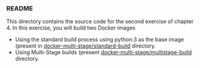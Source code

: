 ### README

This directory contains the source code for the second exercise of chapter 4. In this exercise, you will build two Docker images

 - Using the standard build process using python:3 as the base image (present in [docker-multi-stage/standard-build](docker-multi-stage/standard-build) directory. 
 - Using Multi-Stage builds (present [docker-multi-stage/multistage-build](docker-multi-stage/multistage-build) directory. 
